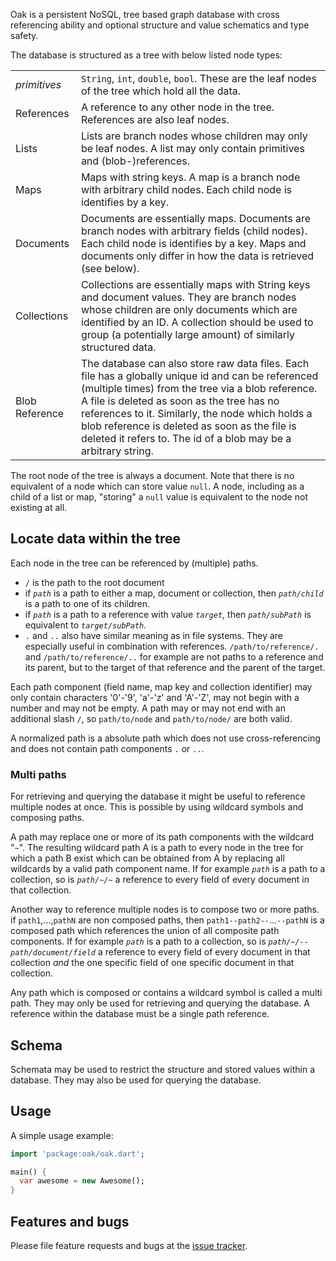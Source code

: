 


Oak is a persistent NoSQL, tree based graph database with cross referencing ability and optional structure and value schematics and type safety.

The database is structured as a tree with below listed node types:

| | |
| ------ | ------ |
| _primitives_ | `String`, `int`, `double`, `bool`. These are the leaf nodes of the tree which hold all the data. |
| References | A reference to any other node in the tree. References are also leaf nodes.  |
| Lists | Lists are branch nodes whose children may only be leaf nodes. A list may only contain primitives and (blob-)references.  |
| Maps | Maps with string keys. A map is a branch node with arbitrary child nodes. Each child node is identifies by a key. |
| Documents | Documents are essentially maps. Documents are branch nodes with arbitrary fields (child nodes). Each child node is identifies by a key. Maps and documents only differ in how the data is retrieved (see below). |
| Collections | Collections are essentially maps with String keys and document values. They are branch nodes whose children are only documents which are identified by an ID. A collection should be used to group (a potentially large amount) of similarly structured data. |
| Blob Reference | The database can also store raw data files. Each file has a globally unique id and can be referenced (multiple times) from the tree via a blob reference. A file is deleted as soon as the tree has no references to it. Similarly, the node which holds a blob reference is deleted as soon as the file is deleted it refers to. The id of a blob may be a arbitrary string. |

The root node of the tree is always a document. Note that there is no equivalent of a node which can store value `null`. A node, including as a child of a list or map, "storing" a `null` value is equivalent to the node not existing at all.

## Locate data within the tree

Each node in the tree can be referenced by (multiple) paths.

+ `/` is the path to the root document
+ if _`path`_ is a path to either a map, document or collection, then _`path/child`_ is a path to one of its children.
+ if _`path`_ is a path to a reference with value _`target`_, then _`path/subPath`_ is equivalent to _`target/subPath`_.
+ `.` and `..` also have similar meaning as in file systems. They are especially useful in combination with references. `/path/to/reference/.` and  `/path/to/reference/..` for example are not paths to a reference and its parent, but to the target of that reference and the parent of the target.

Each path component (field name, map key and collection identifier) may only contain characters '0'-'9', 'a'-'z' and 'A'-'Z', may not begin with a number and may not be empty.
A path may or may not end with an additional slash `/`, so `path/to/node` and `path/to/node/` are both valid.

A normalized path is a absolute path which does not use cross-referencing and does not contain path components `.` or `..`.

### Multi paths

For retrieving and querying the database it might be useful to reference multiple nodes at once. This is possible by using wildcard symbols and composing paths.

A path may replace one or more of its path components with the wildcard "`~`". The resulting wildcard path A is a path to every node in the tree for which a path B exist which can be obtained from A by replacing all wildcards by a valid path component name. If for example _`path`_ is a path to a collection, so is _`path/~/~`_ a reference to every field of every document in that collection.

Another way to reference multiple nodes is to compose two or more paths. if `path1`,...,`pathN` are non composed paths, then `path1--path2--`...`--pathN` is a composed path which references the union of all composite path components. If for example _`path`_ is a path to a collection, so is _`path/~/--path/document/field`_ a reference to every field of every document in that collection _and_ the one specific field of one specific document in that collection.

Any path which is composed or contains a wildcard symbol is called a multi path. They may only be used for retrieving and querying the database. A reference within the database must be a single path reference.

## Schema

Schemata may be used to restrict the structure and stored values within a database. They may also be used for querying the database.



## Usage

A simple usage example:

```dart
import 'package:oak/oak.dart';

main() {
  var awesome = new Awesome();
}
```

## Features and bugs

Please file feature requests and bugs at the [issue tracker][tracker].

[tracker]: http://example.com/issues/replaceme
